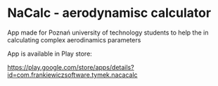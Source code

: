 # NaCalc - aerodynamisc calculator



App made for Poznań university of technology students to help the in calculating complex aerodinamics parameters

App is available in Play store:

https://play.google.com/store/apps/details?id=com.frankiewiczsoftware.tymek.nacacalc
